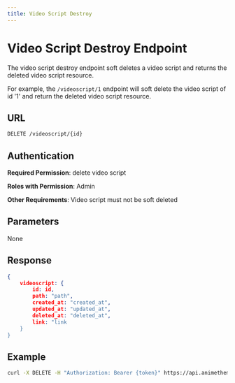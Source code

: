 ```yaml
---
title: Video Script Destroy
---
```


# Video Script Destroy Endpoint

The video script destroy endpoint soft deletes a video script and returns the deleted video script resource.

For example, the `/videoscript/1` endpoint will soft delete the video script of id '1' and return the deleted video script resource.

## URL

```sh
DELETE /videoscript/{id}
```

## Authentication

**Required Permission**: delete video script

**Roles with Permission**: Admin

**Other Requirements**: Video script must not be soft deleted

## Parameters

None

## Response

```json
{
    videoscript: {
        id: id,
        path: "path",
        created_at: "created_at",
        updated_at: "updated_at",
        deleted_at: "deleted_at",
        link: "link
    }
}
```

## Example

```bash
curl -X DELETE -H "Authorization: Bearer {token}" https://api.animethemes.moe/videoscript/1
```
